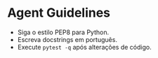 # Agent Guidelines
- Siga o estilo PEP8 para Python.
- Escreva docstrings em português.
- Execute `pytest -q` após alterações de código.
